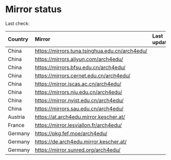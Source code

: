 <script src="./time.js"></script>
# Mirror status
Last check: <script type="text/javascript">localize(1722154924.5524554);</script>

|Country|Mirror|Last update|
|:------|:-----|:----------|
|China|https://mirrors.tuna.tsinghua.edu.cn/arch4edu/|<script type="text/javascript">localize(1722105318);</script>|
|China|https://mirrors.aliyun.com/arch4edu/|<script type="text/javascript">localize(1722105318);</script>|
|China|https://mirrors.bfsu.edu.cn/arch4edu/|<script type="text/javascript">localize(1722105318);</script>|
|China|https://mirrors.cernet.edu.cn/arch4edu/|<script type="text/javascript">localize(1722105318);</script>|
|China|https://mirror.iscas.ac.cn/arch4edu/|<script type="text/javascript">localize(1722105318);</script>|
|China|https://mirrors.nju.edu.cn/arch4edu/|<script type="text/javascript">localize(1722105318);</script>|
|China|https://mirror.nyist.edu.cn/arch4edu/|<script type="text/javascript">localize(1722105318);</script>|
|China|https://mirrors.sau.edu.cn/arch4edu/|<script type="text/javascript">localize(1722105318);</script>|
|Austria|https://at.arch4edu.mirror.kescher.at/|<script type="text/javascript">localize(1722105318);</script>|
|France|https://mirror.lesviallon.fr/arch4edu/|<script type="text/javascript">localize(1722105318);</script>|
|Germany|https://pkg.fef.moe/arch4edu/|<script type="text/javascript">localize(1722105318);</script>|
|Germany|https://de.arch4edu.mirror.kescher.at/|<script type="text/javascript">localize(1722105318);</script>|
|Germany|https://mirror.sunred.org/arch4edu/|<script type="text/javascript">localize(1722105318);</script>|

<script src="./tablefilter/tablefilter.js"></script>
<script src="./table.js"></script>